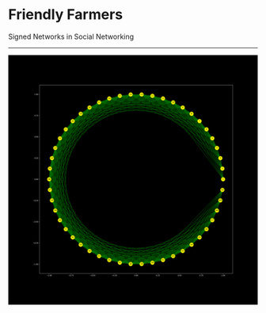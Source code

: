 # Friendly Farmers
 Signed Networks in Social Networking
___

<img src='FriendlyFarmers.svg' width=600>



